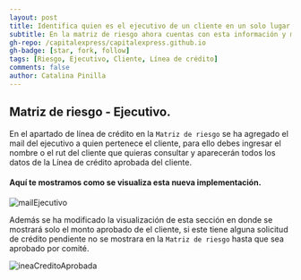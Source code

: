 ```yaml
---
layout: post
title: Identifica quien es el ejecutivo de un cliente en un solo lugar.
subtitle: En la matriz de riesgo ahora cuentas con esta información y más.
gh-repo: /capitalexpress/capitalexpress.github.io
gh-badge: [star, fork, follow]
tags: [Riesgo, Ejecutivo, Cliente, Línea de crédito]
comments: false
author: Catalina Pinilla
---
```


## Matriz de riesgo - Ejecutivo.

En el apartado de línea de crédito en la `Matriz de riesgo` se ha agregado el mail del ejecutivo a quien pertenece el cliente, para ello debes ingresar el nombre o el rut del cliente que quieras consultar y aparecerán todos los datos de la Línea de crédito aprobada del cliente.

#### Aquí te mostramos como se visualiza esta nueva implementación.

![mailEjecutivo](https://cdn.capitalexpress.cl/img/2025-08-25-mail-ejecutivo-1.jpg)

Además se ha modificado la visualización de esta sección en donde se mostrará solo el monto aprobado de el cliente, si este tiene alguna solicitud de crédito pendiente no se mostrara en la `Matriz de riesgo` hasta que sea aprobado por comité.

![ineaCreditoAprobada](https://cdn.capitalexpress.cl/img/2025-08-25-linea-credito-aporbada.jpg)
